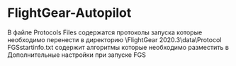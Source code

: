 # FlightGear-Autopilot
В файле Protocols Files содержатся протоколы запуска которые необходимо перенести в директорию \FlightGear 2020.3\data\Protocol
FGSstartinfo.txt содержит алгоритмы которые необходимо разместить в Дополнительные настройки при запуске FGS
